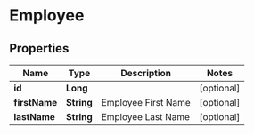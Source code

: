 

# Employee

## Properties

Name | Type | Description | Notes
------------ | ------------- | ------------- | -------------
**id** | **Long** |  |  [optional]
**firstName** | **String** | Employee First Name |  [optional]
**lastName** | **String** | Employee Last Name |  [optional]




